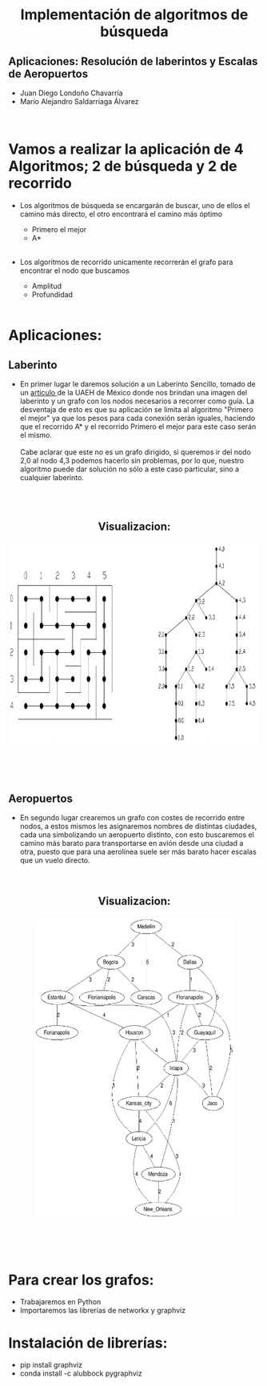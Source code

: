 # <p align = center>Implementación de algoritmos de búsqueda</p>
## Aplicaciones: Resolución de laberintos y Escalas de Aeropuertos

- Juan Diego Londoño Chavarría
- Mario Alejandro Saldarriaga Álvarez

<br>

# Vamos a realizar la aplicación de 4 Algoritmos; 2 de búsqueda y 2 de recorrido
- Los algoritmos de búsqueda se encargarán de buscar, uno de ellos el camino más directo, el otro encontrará el camino más óptimo
    - Primero el mejor
    - A* <br>
    <br>

- Los algoritmos de recorrido unicamente recorrerán el grafo para encontrar el nodo que buscamos
    - Amplitud
    - Profundidad <br>
    <br>

# Aplicaciones:

## Laberinto
- En primer lugar le daremos solución a un Laberinto Sencillo, tomado de un <a href="https://repository.uaeh.edu.mx/revistas/index.php/huejutla/article/view/1089/4757">articulo </a> de la UAEH de México donde nos brindan una imagen del laberinto y un grafo con los nodos necesarios a recorrer como guía. La desventaja de esto es que su aplicación se limita al algoritmo "Primero el mejor" ya que los pesos para cada conexión serán iguales, haciendo que el recorrido A* y el recorrido Primero el mejor para este caso serán el mismo. <br><br> 
Cabe aclarar que este no es un grafo dirigido, si queremos ir del nodo 2,0 al nodo 4,3 podemos hacerlo sin problemas, por lo que, nuestro algoritmo puede dar solución no sólo a este caso particular, sino a cualquier laberinto. <br><br>



<br>

## <p align = center>Visualizacion:</p>
<p align="center">
    <img alt="Laberinto" src="Imagenes\Laberinto.png" width="800" height="400" />
</p>

<br><br><br>

## Aeropuertos
- En segundo lugar crearemos un grafo con costes de recorrido entre nodos, a estos mismos les asignaremos nombres de distintas ciudades, cada una simbolizando un aeropuerto distinto, con esto buscaremos el camino más barato para transportarse en avión desde una ciudad a otra, puesto que para una aerolínea suele ser más barato hacer escalas que un vuelo directo.

<br>

## <p align = "center">Visualizacion:</p>

<p align="center">
    <img alt="Ciudades" src="Imagenes\Ciudades.png" width="400" height="600" />
</p>

<br><br><br>

# Para crear los grafos:
- Trabajaremos en Python
- Importaremos las librerías de networkx y graphviz

# Instalación de librerías:
- pip install graphviz
- conda install -c alubbock pygraphviz
